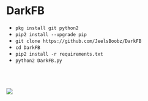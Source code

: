 # DarkFB

<ul>
<li><code>pkg install git python2</code></li>
<li><code>pip2 install --upgrade pip</code></li>
<li><code>git clone https://github.com/JeelsBoobz/DarkFB</code></li>
<li><code>cd DarkFB</code></li>
<li><code>pip2 install -r requirements.txt</code></li>
<li><code>python2 DarkFB.py</code></li>
</ul>
<br />
<br />
<br />
<img src="https://github.com/JeelsBoobz/DarkFB/raw/master/Screenshot_2019-06-20-00-22-54-768_com.termux.png" />
